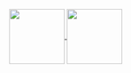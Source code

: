 <a href="https://github.com/c-monast">
  <img height=100 align="center" src="https://github-readme-stats.vercel.app/api?username=c-monast&theme=transparent&show_icons=true" />
</a>
<a href="https://github.com/c-monast">
  <img height=100 align="center" src="https://github-readme-stats.vercel.app/api/top-langs?username=c-monast&layout=compact&langs_count=8&card_width=320&theme=transparent&show_icons=true" />
</a>

<!--
**c-monast/c-monast** is a ✨ _special_ ✨ repository because its `README.md` (this file) appears on your GitHub profile.

Here are some ideas to get you started:

- 🔭 I’m currently working on ...
- 🌱 I’m currently learning ...
- 👯 I’m looking to collaborate on ...
- 🤔 I’m looking for help with ...
- 💬 Ask me about ...
- 📫 How to reach me: ...
- 😄 Pronouns: ...
- ⚡ Fun fact: ...
-->
